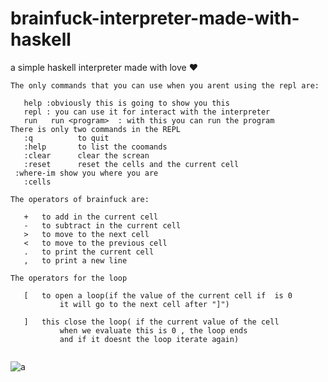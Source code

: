 # brainfuck-interpreter-made-with-haskell
 a simple haskell interpreter made with love ❤️

 ```
The only commands that you can use when you arent using the repl are:

	help :obviously this is going to show you this
	repl : you can use it for interact with the interpreter
	run   run <program>  : with this you can run the program  
 There is only two commands in the REPL
	:q     		to quit 
	:help  		to list the coomands
	:clear 		clear the screan 
	:reset 		reset the cells and the current cell
  :where-im show you where you are
	:cells
	
 The operators of brainfuck are:

	+ 	to add in the current cell
	- 	to subtract in the current cell
	> 	to move to the next cell
	< 	to move to the previous cell
	. 	to print the current cell
	, 	to print a new line

 The operators for the loop

	[   to open a loop(if the value of the current cell if  is 0 
			it will go to the next cell after "]") 

	] 	this close the loop( if the current value of the cell
		 	when we evaluate this is 0 , the loop ends
		 	and if it doesnt the loop iterate again)


 ```

![a](https://media.discordapp.net/attachments/758022287814426765/969715841434288128/unknown.png?width=1920&height=538)
